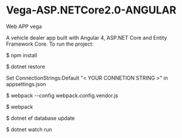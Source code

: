 # Vega-ASP.NETCore2.0-ANGULAR
Web APP
vega

A vehicle dealer app built with Angular 4, ASP.NET Core and Entity Framework Core.
To run the project:

$ npm install

$ dotnet restore

Set ConnectionStrings:Default "< YOUR CONNETION STRING >" in appsettings.json

$ webpack --config webpack.config.vendor.js

$ webpack 

$ dotnet ef database update

$ dotnet watch run 

